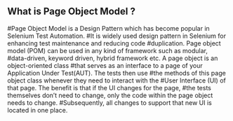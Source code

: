 ## What is Page Object Model ?
#Page Object Model is a Design Pattern which has become popular in Selenium Test Automation.
#It is widely used design pattern in Selenium for enhancing test maintenance and reducing code
#duplication. Page object model (POM) can be used in any kind of framework such as modular,
#data-driven, keyword driven, hybrid framework etc.  A page object is an object-oriented class
#that serves as an interface to a page of your Application Under Test(AUT). The tests then use
#the methods of this page object class whenever they need to interact with the 
#User Interface (UI) of that page. The benefit is that if the UI changes for the page,
#the tests themselves don’t need to change, only the code within the page object needs to change.
#Subsequently, all changes to support that new UI is located in one place.
